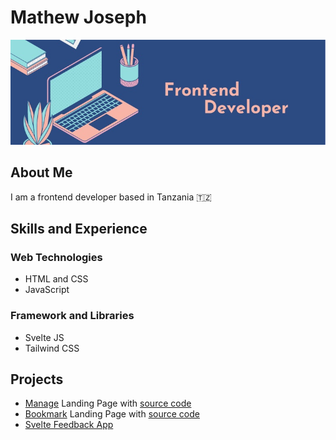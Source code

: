 # Mathew Joseph

![](./-z06jqr.jpg)

## About Me
I am a frontend developer based in Tanzania 🇹🇿

## Skills and Experience

### Web Technologies
- HTML and CSS
- JavaScript

### Framework and Libraries
- Svelte JS
- Tailwind CSS

## Projects
- [Manage](https://theo-pombe.github.io/manage-landing-page/) Landing Page with [source code](https://github.com/theo-pombe/manage-landing-page.git)
- [Bookmark](https://theo-pombe.github.io/bookmark-landing-page/) Landing Page with [source code](https://github.com/theo-pombe/bookmark-landing-page.git)
- [Svelte Feedback App](https://svelte-ts-feedback-app.netlify.app/)
